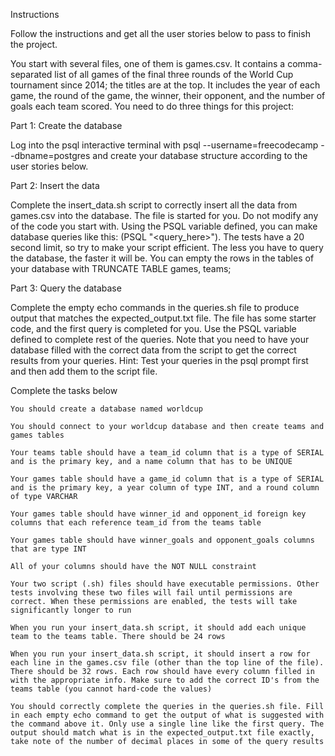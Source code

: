 Instructions

Follow the instructions and get all the user stories below to pass to finish the project.

You start with several files, one of them is games.csv. It contains a comma-separated list of all games of the final three rounds of the World Cup tournament since 2014; the titles are at the top. It includes the year of each game, the round of the game, the winner, their opponent, and the number of goals each team scored. You need to do three things for this project:

Part 1: Create the database

Log into the psql interactive terminal with psql --username=freecodecamp --dbname=postgres and create your database structure according to the user stories below.


Part 2: Insert the data

Complete the insert_data.sh script to correctly insert all the data from games.csv into the database. The file is started for you. Do not modify any of the code you start with. Using the PSQL variable defined, you can make database queries like this: $($PSQL "<query_here>"). The tests have a 20 second limit, so try to make your script efficient. The less you have to query the database, the faster it will be. You can empty the rows in the tables of your database with TRUNCATE TABLE games, teams;

Part 3: Query the database

Complete the empty echo commands in the queries.sh file to produce output that matches the expected_output.txt file. The file has some starter code, and the first query is completed for you. Use the PSQL variable defined to complete rest of the queries. Note that you need to have your database filled with the correct data from the script to get the correct results from your queries. Hint: Test your queries in the psql prompt first and then add them to the script file.


Complete the tasks below

    You should create a database named worldcup

    You should connect to your worldcup database and then create teams and games tables

    Your teams table should have a team_id column that is a type of SERIAL and is the primary key, and a name column that has to be UNIQUE

    Your games table should have a game_id column that is a type of SERIAL and is the primary key, a year column of type INT, and a round column of type VARCHAR

    Your games table should have winner_id and opponent_id foreign key columns that each reference team_id from the teams table

    Your games table should have winner_goals and opponent_goals columns that are type INT

    All of your columns should have the NOT NULL constraint

    Your two script (.sh) files should have executable permissions. Other tests involving these two files will fail until permissions are correct. When these permissions are enabled, the tests will take significantly longer to run

    When you run your insert_data.sh script, it should add each unique team to the teams table. There should be 24 rows

    When you run your insert_data.sh script, it should insert a row for each line in the games.csv file (other than the top line of the file). There should be 32 rows. Each row should have every column filled in with the appropriate info. Make sure to add the correct ID's from the teams table (you cannot hard-code the values)

    You should correctly complete the queries in the queries.sh file. Fill in each empty echo command to get the output of what is suggested with the command above it. Only use a single line like the first query. The output should match what is in the expected_output.txt file exactly, take note of the number of decimal places in some of the query results
